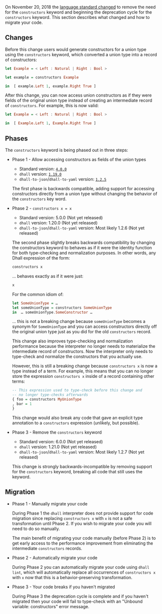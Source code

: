 On November 20, 2018 the [language standard changed](https://github.com/dhall-lang/dhall-lang/pull/249)
to remove the need for the `constructors` keyword and beginning the deprecation cycle for the
`constructors` keyword.  This section describes what changed and how to migrate your code.

## Changes

Before this change users would generate constructors for a union type using the `constructors`
keyword, which converted a union type into a record of constructors:

```haskell
let Example = < Left : Natural | Right : Bool >

let example = constructors Example

in  [ example.Left 1, example.Right True ]
```

After this change, you can now access union constructors as if they were fields of the
original union type instead of creating an intermediate record of `constructors`.  For
example, this is now valid:

```haskell
let Example = < Left : Natural | Right : Bool >

in  [ Example.Left 1, Example.Right True ]
```

## Phases

The `constructors` keyword is being phased out in three steps:

*   Phase 1 - Allow accessing constructors as fields of the union types

    * Standard version: [`4.0.0`](https://github.com/dhall-lang/dhall-lang/releases)
    * `dhall` version: [`1.19.0`](https://github.com/dhall-lang/dhall-haskell/releases)
    * `dhall-to-json`/`dhall-to-yaml` version: [`1.2.5`](https://github.com/dhall-lang/dhall-haskell/releases)

    The first phase is backwards compatible, adding support for accessing constructors directly from a
    union type without changing the behavior of the `constructors` key word.

*   Phase 2 - `constructors x = x`

    * Standard version: 5.0.0 (Not yet released)
    * `dhall` version: 1.20.0 (Not yet released)
    * `dhall-to-json`/`dhall-to-yaml` version: Most likely 1.2.6 (Not yet released)

    The second phase slightly breaks backwards compatibility by changing the constructors keyword
    to behaves as if it were the identity function for both type-checking and normalization
    purposes.  In other words, any Dhall expression of the form:

    ```haskell
    constructors x
    ```

    ... behaves exactly as if it were just:

    ```haskell
    x
    ```

    For the common idiom of:

    ```haskell
    let SomeUnionType = …
    let someUnionType = constructors SomeUnionType
    in  … someUnionType.SomeConstructor …
    ```

    ... this is not a breaking change because `someUnionType` becomes a synonym for `SomeUnionType` and you
    can access constructors directly off the original union type just as you did for the old `constructors`
    record.

    This change also improves type-checking and normalization performance because the interpreter
    no longer needs to materialize the intermediate record of constructors.  Now the interpreter
    only needs to type-check and normalize the constructors that you actually use.

    However, this is still a breaking change because `constructors x` is now a type instead of a term.  For
    example, this means that you can no longer store the expression `constructors x` inside of a record
    containing other terms:

    ```haskell
    -- This expression used to type-check before this change and
    -- no longer type-checks afterwards
    { foo = constructors MyUnionType
    , bar = 1
    } 
    ```

    This change would also break any code that gave an explicit type annotation to a `constructors` expression
    (unlikely, but possible).

*   Phase 3 - Remove the `constructors` keyword

    * Standard version: 6.0.0 (Not yet released)
    * `dhall` version: 1.21.0 (Not yet released)
    * `dhall-to-json`/`dhall-to-yaml` version: Most likely 1.2.7 (Not yet released)

    This change is strongly backwards-incompatible by removing support for the `constructors` keyword, breaking
    all code that still uses the keyword.

## Migration

*   Phase 1 - Manually migrate your code

    During Phase 1 the `dhall` interpreter does not provide support for code migration since
    replacing `constructors x` with `x` is not a safe transformation until Phase 2.  If you
    wish to migrate your code you will need to do so manually.

    The main benefit of migrating your code manually (before Phase 2) is to get early access to
    the performance improvement from eliminating the intermediate `constructors` records.

*   Phase 2 - Automatically migrate your code

    During Phase 2 you can automatically migrate your code using `dhall lint`, which will
    automatically replace all occurrences of `constructors x` with `x` now that this is a
    behavior-preserving transformation.

*   Phase 3 - Your code breaks if you haven't migrated

    During Phase 3 the deprecation cycle is complete and if you haven't migrated then your
    code will fail to type-check with an "Unbound variable: constructors" error message.